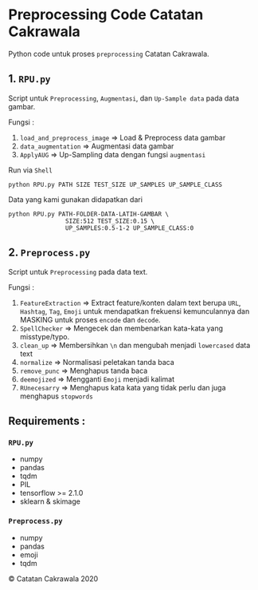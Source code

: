 # Preprocessing Code Catatan Cakrawala
Python code untuk proses `preprocessing` Catatan Cakrawala.

## 1. `RPU.py`
Script untuk `Preprocessing`, `Augmentasi`, dan `Up-Sample data` pada data gambar.

Fungsi :
1. `load_and_preprocess_image` => Load & Preprocess data gambar
2. `data_augmentation` => Augmentasi data gambar
3. `ApplyAUG` => Up-Sampling data dengan fungsi `augmentasi`

Run via `Shell`
```
python RPU.py PATH SIZE TEST_SIZE UP_SAMPLES UP_SAMPLE_CLASS
```
Data yang kami gunakan didapatkan dari
```
python RPU.py PATH-FOLDER-DATA-LATIH-GAMBAR \
                SIZE:512 TEST_SIZE:0.15 \
                UP_SAMPLES:0.5-1-2 UP_SAMPLE_CLASS:0
```

## 2. `Preprocess.py`
Script untuk `Preprocessing` pada data text.

Fungsi :
1. `FeatureExtraction` => Extract feature/konten dalam text berupa `URL`, `Hashtag`, `Tag`, `Emoji` untuk mendapatkan frekuensi kemunculannya dan MASKING untuk proses `encode` dan `decode`.
2. `SpellChecker` => Mengecek dan membenarkan kata-kata yang misstype/typo.
3. `clean_up` => Membersihkan `\n` dan mengubah menjadi `lowercased` data text
4. `normalize` => Normalisasi peletakan tanda baca
5. `remove_punc` => Menghapus tanda baca
6. `deemojized` => Mengganti `Emoji` menjadi kalimat 
7. `RUnecesarry` => Menghapus kata kata yang tidak perlu dan juga menghapus `stopwords`

## Requirements :
### `RPU.py`
   * numpy
   * pandas
   * tqdm
   * PIL
   * tensorflow >= 2.1.0
   * sklearn & skimage
### `Preprocess.py`
   * numpy
   * pandas
   * emoji
   * tqdm

 © Catatan Cakrawala 2020